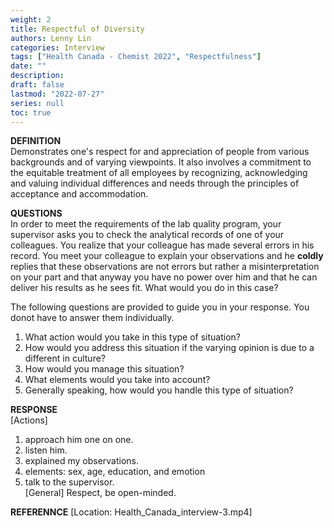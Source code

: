 ```yaml
---
weight: 2
title: Respectful of Diversity
authors: Lenny Lin
categories: Interview
tags: ["Health Canada - Chemist 2022", "Respectfulness"]
date: ""
description: 
draft: false
lastmod: "2022-07-27"
series: null
toc: true
---
```



**DEFINITION**  
Demonstrates one's respect for and appreciation of people from various backgrounds and of varying viewpoints.  It also involves a commitment to the equitable treatment of all employees by recognizing, acknowledging and valuing individual differences and needs through the principles of acceptance and accommodation.  

**QUESTIONS**  
In order to meet the requirements of the lab quality program, your supervisor asks you to check the analytical records of one of your colleagues.  You realize that your colleague has made several errors in his record.  You meet your colleague to explain your observations and he **coldly** replies that these observations are not errors but rather a misinterpretation on your part and that anyway you have no power over him and that he can deliver his results as he sees fit.  What would you do in this case?  

The following questions are provided to guide you in your response.  You donot have to answer them individually.  

1) What action would you take in this type of situation?   
2) How would you address this situation if the varying opinion is due to a different in culture? 
3) How would you manage this situation?  
4) What elements would you take into account?  
5) Generally speaking, how would you handle this type of situation?  

**RESPONSE**  
[Actions]  
1) approach him one on one.  
2) listen him.  
3) explained my observations.  
3) elements: sex, age, education, and emotion  
4) talk to the supervisor.  
[General] Respect, be open-minded.

**REFERENNCE**
[Location: Health_Canada_interview-3.mp4]  